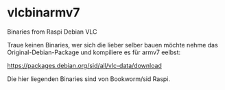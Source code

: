 # vlcbinarmv7
Binaries from Raspi Debian VLC

Traue keinen Binaries, wer sich die lieber selber bauen möchte nehme das Original-Debian-Package und kompiliere es für armv7 eelbst:

https://packages.debian.org/sid/all/vlc-data/download

Die hier liegenden Binaries sind von Bookworm/sid Raspi.
